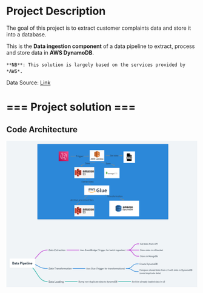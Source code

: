 # Project Description
The goal of this project is to extract customer complaints data and store it into a database.

This is the **Data ingestion component** of a data pipeline to extract, process and store data in **AWS DynamoDB**. 

`**NB**: This solution is largely based on the services provided by *AWS*.`

Data Source: [Link](https://www.consumerfinance.gov/data-research/consumer-complaints)

# === Project solution ===
## Code Architecture
![system_architecture](archi_image/pipeline.png)
